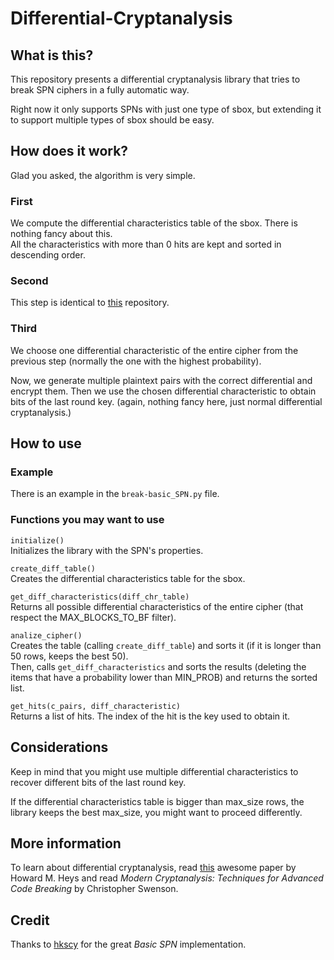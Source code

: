 # Differential-Cryptanalysis

## What is this?

This repository presents a differential cryptanalysis library that tries to break SPN ciphers in a fully automatic way.  

Right now it only supports SPNs with just one type of sbox, but extending it to support multiple types of sbox should be easy.


## How does it work?

Glad you asked, the algorithm is very simple.  

### First

We compute the differential characteristics table of the sbox. There is nothing fancy about this.  
All the characteristics with more than 0 hits are kept and sorted in descending order.

### Second

This step is identical to [this](https://github.com/physics-sp/Linear-Cryptanalysis) repository.


### Third

We choose one differential characteristic of the entire cipher from the previous step (normally the one with the highest probability).  

Now, we generate multiple plaintext pairs with the correct differential and encrypt them. Then we use the chosen differential characteristic to obtain bits of the last round key. (again, nothing fancy here, just normal differential cryptanalysis.)

## How to use

### Example  
There is an example in the `break-basic_SPN.py` file.  

### Functions you may want to use

`initialize()`  
Initializes the library with the SPN's properties.  

`create_diff_table()`  
Creates the differential characteristics table for the sbox.  

`get_diff_characteristics(diff_chr_table)`  
Returns all possible differential characteristics of the entire cipher (that respect the MAX_BLOCKS_TO_BF filter).  

`analize_cipher()`  
Creates the table (calling `create_diff_table`) and sorts it (if it is longer than 50 rows, keeps the best 50).  
Then, calls `get_diff_characteristics` and sorts the results (deleting the items that have a probability lower than MIN_PROB) and returns the sorted list.  

`get_hits(c_pairs, diff_characteristic)`  
Returns a list of hits. The index of the hit is the key used to obtain it.

## Considerations

Keep in mind that you might use multiple differential characteristics to recover different bits of the last round key.  

If the differential characteristics table is bigger than max_size rows, the library keeps the best max_size, you might want to proceed differently.  

## More information

To learn about differential cryptanalysis, read [this](https://www.engr.mun.ca/~howard/PAPERS/ldc_tutorial.pdf) awesome paper by Howard M. Heys and read *Modern Cryptanalysis: Techniques for Advanced Code Breaking* by Christopher Swenson.


## Credit

Thanks to [hkscy](https://github.com/hkscy/Basic-SPN-cryptanalysis) for the great *Basic SPN* implementation.
